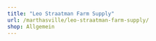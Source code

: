 ```yaml
---
title: "Leo Straatman Farm Supply"
url: /marthasville/leo-straatman-farm-supply/
shop: Allgemein
---
```

